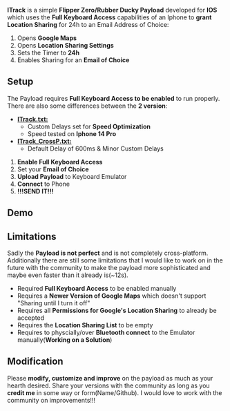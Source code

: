 **ITrack** is a simple **Flipper Zero/Rubber Ducky Payload** developed for **IOS** which uses the **Full Keyboard Access** capabilities of an Iphone to **grant Location Sharing** for 24h to an Email Address of Choice:
1. Opens **Google Maps**
2. Opens **Location Sharing Settings**
3. Sets the Timer to **24h**
4. Enables Sharing for an **Email of Choice**

## Setup
The Payload requires **Full Keyboard Access to be enabled** to run properly. There are also some differences between the **2 version**:
- <u>**ITrack.txt:**</u>
	- Custom Delays set for **Speed Optimization**
	- Speed tested on **Iphone 14 Pro**
- <u>**ITrack_CrossP.txt:**</u>
	- Default Delay of 600ms & Minor Custom Delays

1. **Enable Full Keyboard Access**
2. Set your **Email of Choice**
3. **Upload Payload** to Keyboard Emulator
4. **Connect** to Phone
5. **!!!SEND IT!!!**

## Demo

## Limitations
Sadly the **Payload is not perfect** and is not completely cross-platform. Additionally there are still some limitations that I would like to work on in the future with the community to make the payload more sophisticated and maybe even faster than it already is(~12s).
- Required **Full Keyboard Access** to be enabled manually
- Requires a **Newer Version of Google Maps** which doesn't support "Sharing until I turn it off"
- Requires all **Permissions for Google's Location Sharing** to already be accepted
- Requires the **Location Sharing List** to be empty
- Requires to physcially/over **Bluetooth connect** to the Emulator manually(**Working on a Solution**)

## Modification
Please **modify, customize and improve** on the payload as much as your hearth desired. Share your versions with the community as long as you **credit me** in some way or form(Name/Github). I would love to work with the community on improvements!!!

